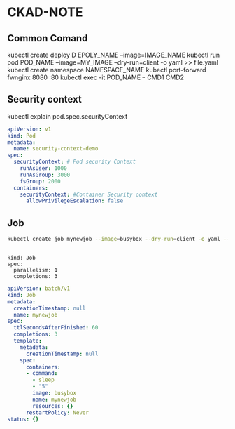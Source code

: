 # CKAD-NOTE
## Common Comand
kubectl create deploy D	EPOLY_NAME –image=IMAGE_NAME
kubectl run pod POD_NAME –image=MY_IMAGE –dry-run=client -o yaml >> file.yaml
kubectl create namespace NAMESPACE_NAME
kubectl port-forward fwnginx 8080 :80
kubectl exec -it POD_NAME – CMD1 CMD2

## Security context
kubectl explain pod.spec.securityContext
```yaml
apiVersion: v1
kind: Pod
metadata:
  name: security-context-demo
spec: 
  securityContext: # Pod security Context
    runAsUser: 1000
    runAsGroup: 3000
    fsGroup: 2000
  containers:
    securityContext: #Container Security context
      allowPrivilegeEscalation: false
```
## Job

```bash
kubectl create job mynewjob --image=busybox --dry-run=client -o yaml -- sleep 5 > mynewJob.yaml
```

```

kind: Job
spec:
  parallelism: 1
  completions: 3
```

```yaml
apiVersion: batch/v1
kind: Job
metadata:
  creationTimestamp: null
  name: mynewjob
spec:
  ttlSecondsAfterFinished: 60
  completions: 3
  template:
    metadata:
      creationTimestamp: null
    spec:
      containers:
      - command:
        - sleep
        - "5"
        image: busybox
        name: mynewjob
        resources: {}
      restartPolicy: Never
status: {}
```
